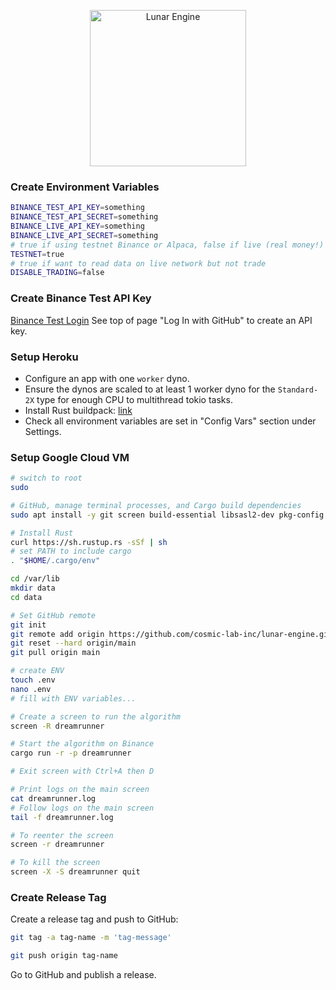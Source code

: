 <p align="center">
  <a href="https://lunarengine.xyz">
    <img alt="Lunar Engine" src="./logo.png" width="250" />
  </a>
</p>

[//]: # (# Lunar Engine)

### Create Environment Variables
```bash
BINANCE_TEST_API_KEY=something
BINANCE_TEST_API_SECRET=something
BINANCE_LIVE_API_KEY=something
BINANCE_LIVE_API_SECRET=something
# true if using testnet Binance or Alpaca, false if live (real money!)
TESTNET=true
# true if want to read data on live network but not trade
DISABLE_TRADING=false
```

### Create Binance Test API Key
[Binance Test Login](https://testnet.binance.vision/)
See top of page "Log In with GitHub" to create an API key.


### Setup Heroku
* Configure an app with one `worker` dyno.
* Ensure the dynos are scaled to at least 1 worker dyno for the `Standard-2X` type 
for enough CPU to multithread tokio tasks.
* Install Rust buildpack: [link](https://github.com/emk/heroku-buildpack-rust)
* Check all environment variables are set in "Config Vars" section under Settings.


### Setup Google Cloud VM
```bash
# switch to root
sudo 

# GitHub, manage terminal processes, and Cargo build dependencies
sudo apt install -y git screen build-essential libsasl2-dev pkg-config libssl-dev libfontconfig1 libfontconfig1-dev

# Install Rust
curl https://sh.rustup.rs -sSf | sh
# set PATH to include cargo
. "$HOME/.cargo/env"

cd /var/lib
mkdir data
cd data

# Set GitHub remote
git init
git remote add origin https://github.com/cosmic-lab-inc/lunar-engine.git
git reset --hard origin/main
git pull origin main

# create ENV
touch .env
nano .env
# fill with ENV variables...

# Create a screen to run the algorithm
screen -R dreamrunner

# Start the algorithm on Binance
cargo run -r -p dreamrunner

# Exit screen with Ctrl+A then D

# Print logs on the main screen
cat dreamrunner.log
# Follow logs on the main screen
tail -f dreamrunner.log

# To reenter the screen
screen -r dreamrunner

# To kill the screen
screen -X -S dreamrunner quit
```

### Create Release Tag
Create a release tag and push to GitHub:
```bash
git tag -a tag-name -m 'tag-message'

git push origin tag-name
```
Go to GitHub and publish a release.